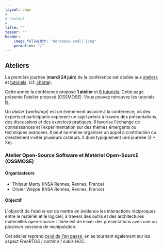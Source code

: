```yaml
---
layout: page
#
# Content
#
title: ""
teaser: ""
header:
    image_fullwidth: "bordeaux-small.jpeg"
    permalink: "/"
---
```


## **Ateliers**

La première journée (**mardi 24 juin**) de la conférence est dédiée aux
[ateliers](https://2025.compas-conference.fr/workshops/) et
[tutoriels](https://2025.compas-conference.fr/tutoriaux/). (cf.
[charte](https://www.compas-conference.fr/organisation/charte/)).

Cette année la conférence propose **1 atelier** et [6
tutoriels](https://2025.compas-conference.fr/tutoriaux/). Cette page
présente l'atelier proposé (OSSMOSE). Vous pouvez retrouvez les
tutoriels [là](https://2025.compas-conference.fr/tutoriaux/).

Un *atelier* (*workshop*) est un évènement associé à la conférence, où
des experts et participants explorent un sujet précis à travers des
présentations, des discussions et des exercices pratiques. Il favorise
l'échange de connaissances et l’expérimentation sur des thèmes
émergents ou techniques avancées. Il peut lui-même organiser un appel
à contribution ou directement inviter plusieurs orateurs. Il dure
typiquement une journée (2 * 3h).

### Atelier **Open-Source Software et Matériel Open-SourcE** (**OSSMOSE**)

#### Organisateurs

- Thibaut Marty (INSA Rennes, Rennes, France)
- Olivier Weppe (INSA Rennes, Rennes, France)

#### Objectif

L'objectif de l'atelier est de mettre en évidence les interactions
réciproques entre le matériel et le logiciel, à travers des outils et
des architectures matérielles open-source. L’idée est de mixer des
présentations avec une ou plusieurs sessions de manipulation.

Cet atlelier reprend [celui de l'an
passé](https://www.gdr-soc.cnrs.fr/2024/04/15/ossmose/), en se
tournant également sur les aspect *FreeRTOS* / *runtime* / *outils
HOC*.

<!-- [Consulter le programme de l'atelier](https://www.gdr-soc.cnrs.fr/2024/04/15/ossmose/) -->
